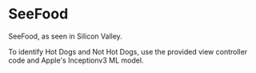 # SeeFood
SeeFood, as seen in Silicon Valley.

To identify Hot Dogs and Not Hot Dogs, use the provided view controller code and Apple's Inceptionv3 ML model.
